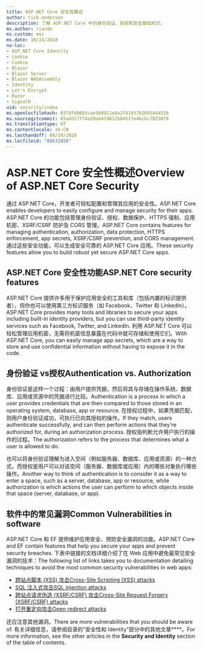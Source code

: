 ```yaml
---
title: ASP.NET Core 安全性概述
author: rick-anderson
description: 了解 ASP.NET Core 中的身份验证、授权和安全基础知识。
ms.author: riande
ms.custom: mvc
ms.date: 10/24/2018
no-loc:
- ASP.NET Core Identity
- cookie
- Cookie
- Blazor
- Blazor Server
- Blazor WebAssembly
- Identity
- Let's Encrypt
- Razor
- SignalR
uid: security/index
ms.openlocfilehash: 0378fd06b5cae5b8911e8a2f41937b28d5444538
ms.sourcegitcommit: 65add17f74a29a647d812b04517e46cbc78258f9
ms.translationtype: HT
ms.contentlocale: zh-CN
ms.lasthandoff: 08/19/2020
ms.locfileid: "88632858"
---
```

# <a name="overview-of-aspnet-core-security"></a><span data-ttu-id="8f44a-103">ASP.NET Core 安全性概述</span><span class="sxs-lookup"><span data-stu-id="8f44a-103">Overview of ASP.NET Core Security</span></span>

<span data-ttu-id="8f44a-104">通过 ASP.NET Core，开发者可轻松配置和管理其应用的安全性。</span><span class="sxs-lookup"><span data-stu-id="8f44a-104">ASP.NET Core enables developers to easily configure and manage security for their apps.</span></span> <span data-ttu-id="8f44a-105">ASP.NET Core 的功能包括管理身份验证、授权、数据保护、HTTPS 强制、应用机密、XSRF/CSRF 防护及 CORS 管理。</span><span class="sxs-lookup"><span data-stu-id="8f44a-105">ASP.NET Core contains features for managing authentication, authorization, data protection, HTTPS enforcement, app secrets, XSRF/CSRF prevention, and CORS management.</span></span> <span data-ttu-id="8f44a-106">通过这些安全功能，可以生成安全可靠的 ASP.NET Core 应用。</span><span class="sxs-lookup"><span data-stu-id="8f44a-106">These security features allow you to build robust yet secure ASP.NET Core apps.</span></span>

## <a name="aspnet-core-security-features"></a><span data-ttu-id="8f44a-107">ASP.NET Core 安全性功能</span><span class="sxs-lookup"><span data-stu-id="8f44a-107">ASP.NET Core security features</span></span>

<span data-ttu-id="8f44a-108">ASP.NET Core 提供许多用于保护应用安全的工具和库（包括内置的标识提供者），但你也可以使用第三方标识服务（如 Facebook、Twitter 和 LinkedIn）。</span><span class="sxs-lookup"><span data-stu-id="8f44a-108">ASP.NET Core provides many tools and libraries to secure your apps including built-in identity providers, but you can use third-party identity services such as Facebook, Twitter, and LinkedIn.</span></span> <span data-ttu-id="8f44a-109">利用 ASP.NET Core 可以轻松管理应用机密，无需将机密信息暴露在代码中就可存储和使用它们。</span><span class="sxs-lookup"><span data-stu-id="8f44a-109">With ASP.NET Core, you can easily manage app secrets, which are a way to store and use confidential information without having to expose it in the code.</span></span>

## <a name="authentication-vs-authorization"></a><span data-ttu-id="8f44a-110">身份验证 vs授权</span><span class="sxs-lookup"><span data-stu-id="8f44a-110">Authentication vs. Authorization</span></span>

<span data-ttu-id="8f44a-111">身份验证是这样一个过程：由用户提供凭据，然后将其与存储在操作系统、数据库、应用或资源中的凭据进行比较。</span><span class="sxs-lookup"><span data-stu-id="8f44a-111">Authentication is a process in which a user provides credentials that are then compared to those stored in an operating system, database, app or resource.</span></span> <span data-ttu-id="8f44a-112">在授权过程中，如果凭据匹配，则用户身份验证成功，可执行已向其授权的操作。</span><span class="sxs-lookup"><span data-stu-id="8f44a-112">If they match, users authenticate successfully, and can then perform actions that they're authorized for, during an authorization process.</span></span> <span data-ttu-id="8f44a-113">授权指判断允许用户执行的操作的过程。</span><span class="sxs-lookup"><span data-stu-id="8f44a-113">The authorization refers to the process that determines what a user is allowed to do.</span></span>

<span data-ttu-id="8f44a-114">也可以将身份验证理解为进入空间（例如服务器、数据库、应用或资源）的一种方式，而授权是用户可以对该空间（服务器、数据库或应用）内的哪些对象执行哪些操作。</span><span class="sxs-lookup"><span data-stu-id="8f44a-114">Another way to think of authentication is to consider it as a way to enter a space, such as a server, database, app or resource, while authorization is which actions the user can perform to which objects inside that space (server, database, or app).</span></span>

## <a name="common-vulnerabilities-in-software"></a><span data-ttu-id="8f44a-115">软件中的常见漏洞</span><span class="sxs-lookup"><span data-stu-id="8f44a-115">Common Vulnerabilities in software</span></span>

<span data-ttu-id="8f44a-116">ASP.NET Core 和 EF 提供维护应用安全、预防安全漏洞的功能。</span><span class="sxs-lookup"><span data-stu-id="8f44a-116">ASP.NET Core and EF contain features that help you secure your apps and prevent security breaches.</span></span> <span data-ttu-id="8f44a-117">下表中链接的文档详细介绍了在 Web 应用中避免最常见安全漏洞的技术：</span><span class="sxs-lookup"><span data-stu-id="8f44a-117">The following list of links takes you to documentation detailing techniques to avoid the most common security vulnerabilities in web apps:</span></span>

* [<span data-ttu-id="8f44a-118">跨站点脚本 (XSS) 攻击</span><span class="sxs-lookup"><span data-stu-id="8f44a-118">Cross-Site Scripting (XSS) attacks</span></span>](xref:security/cross-site-scripting)
* [<span data-ttu-id="8f44a-119">SQL 注入式攻击</span><span class="sxs-lookup"><span data-stu-id="8f44a-119">SQL injection attacks</span></span>](/ef/core/querying/raw-sql)
* [<span data-ttu-id="8f44a-120">跨站点请求伪造 (XSRF/CSRF) 攻击</span><span class="sxs-lookup"><span data-stu-id="8f44a-120">Cross-Site Request Forgery (XSRF/CSRF) attacks</span></span>](xref:security/anti-request-forgery)
* [<span data-ttu-id="8f44a-121">打开重定向攻击</span><span class="sxs-lookup"><span data-stu-id="8f44a-121">Open redirect attacks</span></span>](xref:security/preventing-open-redirects)

<span data-ttu-id="8f44a-122">还应注意其他漏洞。</span><span class="sxs-lookup"><span data-stu-id="8f44a-122">There are more vulnerabilities that you should be aware of.</span></span> <span data-ttu-id="8f44a-123">有关详细信息，请参阅目录的“安全性和 Identity”部分中的其他文章\*\*\*\*。</span><span class="sxs-lookup"><span data-stu-id="8f44a-123">For more information, see the other articles in the **Security and Identity** section of the table of contents.</span></span>

